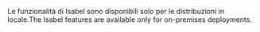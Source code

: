 <span data-ttu-id="d9271-101">Le funzionalità di Isabel sono disponibili solo per le distribuzioni in locale.</span><span class="sxs-lookup"><span data-stu-id="d9271-101">The Isabel features are available only for on-premises deployments.</span></span>